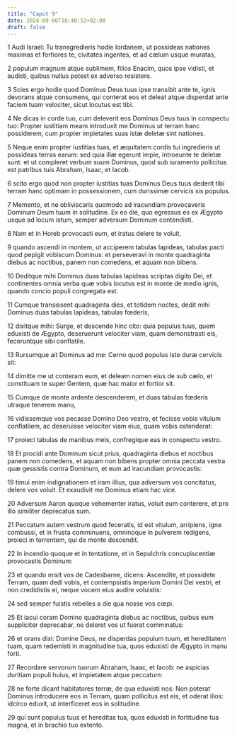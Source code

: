 ```yaml
---
title: "Caput 9"
date: 2024-09-06T18:40:53+02:00
draft: false
---
```




1 Audi Israel: Tu transgredieris hodie Iordanem, ut possideas nationes maximas et fortiores te, civitates ingentes, et ad cælum usque muratas,

2 populum magnum atque sublimem, filios Enacim, quos ipse vidisti, et audisti, quibus nullus potest ex adverso resistere.

3 Scies ergo hodie quod Dominus Deus tuus ipse transibit ante te, ignis devorans atque consumens, qui conterat eos et deleat atque disperdat ante faciem tuam velociter, sicut locutus est tibi.

4 Ne dicas in corde tuo, cum deleverit eos Dominus Deus tuus in conspectu tuo: Propter iustitiam meam introduxit me Dominus ut terram hanc possiderem, cum propter impietates suas istæ deletæ sint nationes.

5 Neque enim propter iustitias tuas, et æquitatem cordis tui ingredieris ut possideas terras earum: sed quia illæ egerunt impie, introeunte te deletæ sunt: et ut compleret verbum suum Dominus, quod sub iuramento pollicitus est patribus tuis Abraham, Isaac, et Iacob.

6 scito ergo quod non propter iustitias tuas Dominus Deus tuus dederit tibi terram hanc optimam in possessionem, cum durissimæ cervicis sis populus.

7 Memento, et ne obliviscaris quomodo ad iracundiam provocaveris Dominum Deum tuum in solitudine. Ex eo die, quo egressus es ex Ægypto usque ad locum istum, semper adversum Dominum contendisti.

8 Nam et in Horeb provocasti eum, et iratus delere te voluit,

9 quando ascendi in montem, ut acciperem tabulas lapideas, tabulas pacti quod pepigit vobiscum Dominus: et perseveravi in monte quadraginta diebus ac noctibus, panem non comedens, et aquam non bibens.

10 Deditque mihi Dominus duas tabulas lapideas scriptas digito Dei, et continentes omnia verba quæ vobis locutus est in monte de medio ignis, quando concio populi congregata est.

11 Cumque transissent quadraginta dies, et totidem noctes, dedit mihi Dominus duas tabulas lapideas, tabulas fœderis,

12 dixitque mihi: Surge, et descende hinc cito: quia populus tuus, quem eduxisti de Ægypto, deseruerunt velociter viam, quam demonstrasti eis, feceruntque sibi conflatile.

13 Rursumque ait Dominus ad me: Cerno quod populus iste duræ cervicis sit:

14 dimitte me ut conteram eum, et deleam nomen eius de sub cælo, et constituam te super Gentem, quæ hac maior et fortior sit.

15 Cumque de monte ardente descenderem, et duas tabulas fœderis utraque tenerem manu,

16 vidissemque vos pecasse Domino Deo vestro, et fecisse vobis vitulum conflatilem, ac deseruisse velociter viam eius, quam vobis ostenderat:

17 proieci tabulas de manibus meis, confregique eas in conspectu vestro.

18 Et procidi ante Dominum sicut prius, quadraginta diebus et noctibus panem non comedens, et aquam non bibens propter omnia peccata vestra quæ gessistis contra Dominum, et eum ad iracundiam provocastis:

19 timui enim indignationem et iram illius, qua adversum vos concitatus, delere vos voluit. Et exaudivit me Dominus etiam hac vice.

20 Adversum Aaron quoque vehementer iratus, voluit eum conterere, et pro illo similiter deprecatus sum.

21 Peccatum autem vestrum quod feceratis, id est vitulum, arripiens, igne combussi, et in frusta comminuens, omninoque in pulverem redigens, proieci in torrentem, qui de monte descendit.

22 In incendio quoque et in tentatione, et in Sepulchris concupiscentiæ provocastis Dominum:

23 et quando misit vos de Cadesbarne, dicens: Ascendite, et possidete Terram, quam dedi vobis, et contempsistis imperium Domini Dei vestri, et non credidistis ei, neque vocem eius audire voluistis:

24 sed semper fuistis rebelles a die qua nosse vos cœpi.

25 Et iacui coram Domino quadraginta diebus ac noctibus, quibus eum suppliciter deprecabar, ne deleret vos ut fuerat comminatus:

26 et orans dixi: Domine Deus, ne disperdas populum tuum, et hereditatem tuam, quam redemisti in magnitudine tua, quos eduxisti de Ægypto in manu forti.

27 Recordare servorum tuorum Abraham, Isaac, et Iacob: ne aspicias duritiam populi huius, et impietatem atque peccatum:

28 ne forte dicant habitatores terræ, de qua eduxisti nos: Non poterat Dominus introducere eos in Terram, quam pollicitus est eis, et oderat illos: idcirco eduxit, ut interficeret eos in solitudine.

29 qui sunt populus tuus et hereditas tua, quos eduxisti in fortitudine tua magna, et in brachio tuo extento.

